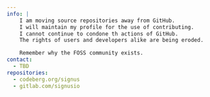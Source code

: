 
```yaml
---
info: |
    I am moving source repositories away from GitHub.
    I will maintain my profile for the use of contributing.
    I cannot continue to condone th actions of GitHub.
    The rights of users and developers alike are being eroded.

    Remember why the FOSS community exists.
contact:
  - TBD
repositories:
  - codeberg.org/signus
  - gitlab.com/signusio
```
<!--
**Signus/signus** is a ✨ _special_ ✨ repository because its `README.md` (this file) appears on your GitHub profile.
-->
